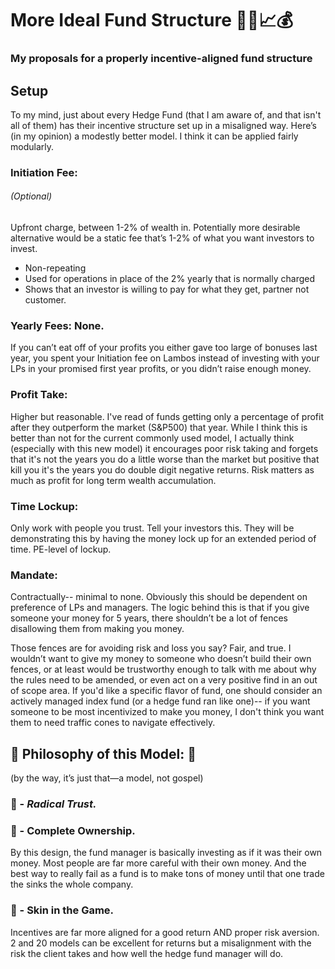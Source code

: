 # More Ideal Fund Structure 💸💵📈💰
### My proposals for a properly incentive-aligned fund structure

## Setup
To my mind, just about every Hedge Fund (that I am aware of, and that isn't all of them) has their incentive structure set up in a misaligned way.  Here’s (in my opinion) a modestly better model.  I think it can be applied fairly modularly.

### **Initiation Fee:** 
###### (Optional) 
Upfront charge, between 1-2% of wealth in.  Potentially more desirable alternative would be a static fee that’s 1-2% of what you want investors to invest.  
*   Non-repeating
*   Used for operations in place of the 2% yearly that is normally charged
*   Shows that an investor is willing to pay for what they get, partner not customer.

### **Yearly Fees:**  __None.__  
If you can’t eat off of your profits you either gave too large of bonuses last year, you spent your Initiation fee on Lambos instead of investing with your LPs in your promised first year profits, or you didn’t raise enough money.

### **Profit Take:**  
Higher but reasonable.  I've read of funds getting only a percentage of profit after they outperform the market (S&P500) that year.  While I think this is better than not for the current commonly used model, I actually think (especially with this new model) it encourages poor risk taking and forgets that it's not the years you do a little worse than the market but positive that kill you it's the years you do double digit negative returns.  Risk matters as much as profit for long term wealth accumulation.

### **Time Lockup:**  
Only work with people you trust.  Tell your investors this.  They will be demonstrating this by having the money lock up for an extended period of time.  PE-level of lockup.  

### **Mandate:**  
Contractually-- minimal to none.  Obviously this should be dependent on preference of LPs and managers.  The logic behind this is that if you give someone your money for 5 years, there shouldn’t be a lot of fences disallowing them from making you money.  

Those fences are for avoiding risk and loss you say?  Fair, and true.  I wouldn’t want to give my money to someone who doesn’t build their own fences, or at least would be trustworthy enough to talk with me about why the rules need to be amended, or even act on a very positive find in an out of scope area.  If you'd like a specific flavor of fund, one should consider an actively managed index fund (or a hedge fund ran like one)-- if you want someone to be most incentivized to make you money, I don't think you want them to need traffic cones to navigate effectively.


## 🔑 Philosophy of this Model: 🔑
(by the way, it’s just that—a model, not gospel)

### 🔑 - _Radical Trust._

### 🔑 - Complete Ownership.
By this design, the fund manager is basically investing as if it was their own money.  Most people are far more careful with their own money.  And the best way to really fail as a fund is to make tons of money until that one trade the sinks the whole company.

### 🔑 - Skin in the Game. 
Incentives are far more aligned for a good return AND proper risk aversion.  2 and 20 models can be excellent for returns but a misalignment with the risk the client takes and how well the hedge fund manager will do.



[comment]: # (work in progress, check out this cool comment I can do now!)




